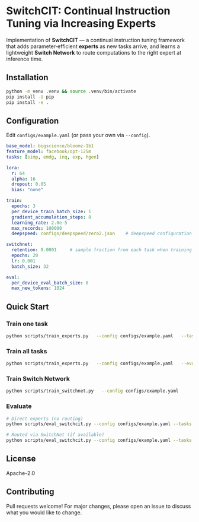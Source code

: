 # SwitchCIT: Continual Instruction Tuning via Increasing Experts

Implementation of **SwitchCIT** — a continual instruction tuning framework that
adds parameter‑efficient **experts** as new tasks arrive, and learns a lightweight **Switch Network**
to route computations to the right expert at inference time.


## Installation

```bash
python -m venv .venv && source .venv/bin/activate
pip install -U pip
pip install -e .
```


## Configuration

Edit `configs/example.yaml` (or pass your own via `--config`).

```yaml
base_model: bigscience/bloomz-1b1
feature_model: facebook/opt-125m
tasks: [simp, emdg, inq, exp, hgen]

lora:
  r: 64
  alpha: 16
  dropout: 0.05
  bias: "none"

train:
  epochs: 3
  per_device_train_batch_size: 1
  gradient_accumulation_steps: 8
  learning_rate: 2.0e-5
  max_records: 100000
  deepspeed: configs/deepspeed/zero2.json    # deepspeed configuration

switchnet:
  retention: 0.0001     # sample fraction from each task when training the switchnet
  epochs: 20
  lr: 0.001
  batch_size: 32

eval:
  per_device_eval_batch_size: 8
  max_new_tokens: 1024
```



## Quick Start

### Train one task

```bash
python scripts/train_experts.py   --config configs/example.yaml   --task simp   --eval_incremental
```

### Train all tasks 

```bash
python scripts/train_experts.py   --config configs/example.yaml   --eval_incremental
```

### Train Switch Network

```bash
python scripts/train_switchnet.py   --config configs/example.yaml
```

### Evaluate

```bash
# Direct experts (no routing)
python scripts/eval_switchcit.py --config configs/example.yaml --tasks simp,emdg

# Routed via SwitchNet (if available)
python scripts/eval_switchcit.py --config configs/example.yaml --tasks simp,emdg --switchnet_dir outputs/switchnet
```


## License

Apache-2.0



## Contributing

Pull requests welcome! For major changes, please open an issue to discuss what you would like to change.
